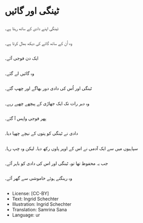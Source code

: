 # ٹینگی اور گائیں

##
ٹینگی اپنے دادی کے ساتھ رہتا ہے۔

##
وہ اُن کے ساتھ گائے کی دیکھ بھال کرتا ہے۔

##
ایک دن فوجی آئے۔

##
وہ گائیں لے گئے۔

##
ٹینگی اور اُس کی دادی دور بھاگے اور چھپ گئے۔

##
وہ دیر رات تک ایک جھاڑی کے پیچھے چھپے رہے۔

##
پھر فوجی واپس آ گئے۔

##
دادی نے ٹینگی کو پتوں کے نیچے چھپا دیا۔

##
سپاہیوں میں سے ایک آدمی نے اس کے اوپر پاوں رکھ دیا۔ لیکن وہ چپ رہا۔

##
جب یہ محفوظ تھا تو، ٹینگی اور اس کی دادی کو باہر آئے۔

##
وہ رینگتے ہوئے خاموشی سے گھر آئے۔

##
* License: [CC-BY]
* Text: Ingrid Schechter
* Illustration: Ingrid Schechter
* Translation: Samrina Sana
* Language: ur
